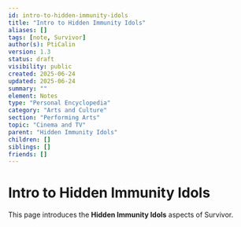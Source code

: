 ```yaml
---
id: intro-to-hidden-immunity-idols
title: "Intro to Hidden Immunity Idols"
aliases: []
tags: [note, Survivor]
author(s): PtiCalin
version: 1.3
status: draft
visibility: public
created: 2025-06-24
updated: 2025-06-24
summary: ""
element: Notes
type: "Personal Encyclopedia"
category: "Arts and Culture"
section: "Performing Arts"
topic: "Cinema and TV"
parent: "Hidden Immunity Idols"
children: []
siblings: []
friends: []
---
```

# Intro to Hidden Immunity Idols

This page introduces the **Hidden Immunity Idols** aspects of Survivor.
